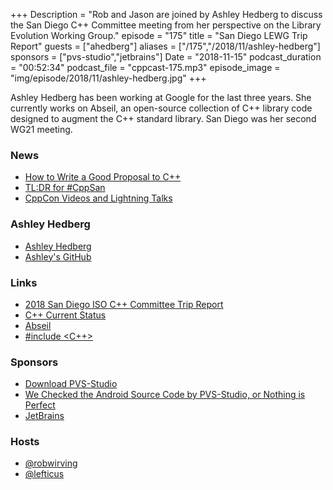 +++
Description = "Rob and Jason are joined by Ashley Hedberg to discuss the San Diego C++ Committee meeting from her perspective on the Library Evolution Working Group."
episode = "175"
title = "San Diego LEWG Trip Report"
guests = ["ahedberg"]
aliases = ["/175","/2018/11/ashley-hedberg"]
sponsors = ["pvs-studio","jetbrains"]
Date = "2018-11-15"
podcast_duration = "00:52:34"
podcast_file = "cppcast-175.mp3"
episode_image = "img/episode/2018/11/ashley-hedberg.jpg"
+++

Ashley Hedberg has been working at Google for the last three years. She currently works on Abseil, an open-source collection of C++ library code designed to augment the C++ standard library. San Diego was her second WG21 meeting.

### News ###

 - [How to Write a Good Proposal to C++](https://thephd.github.io/writing-good-proposals)
 - [TL:DR for #CppSan](https://hackmd.io/s/H19sHNB67#)
 - [CppCon Videos and Lightning Talks](https://www.youtube.com/user/CppCon/playlists)

### Ashley Hedberg ###

 - [Ashley Hedberg](https://www.linkedin.com/in/aehedberg/)
 - [Ashley's GitHub](https://github.com/ahedberg)

### Links ###

 - [2018 San Diego ISO C++ Committee Trip Report](https://old.reddit.com/r/cpp/comments/9vwvbz/2018_san_diego_iso_c_committee_trip_report_ranges/)
 - [C++ Current Status](https://isocpp.org/std/status)
 - [Abseil](https://abseil.io/)
 - [#include <C++>](https://www.includecpp.org/)

### Sponsors ###

- [Download PVS-Studio](https://www.viva64.com/en/pvs-studio-download/)
- [We Checked the Android Source Code by PVS-Studio, or Nothing is Perfect](https://www.viva64.com/en/b/0579/)
- [JetBrains](https://www.jetbrains.com/cpp/?utm_source=cppcast&utm_medium=podcast&utm_content=cppcast-podcast&utm_campaign=cpp)

### Hosts ###

- [@robwirving](https://twitter.com/robwirving)
- [@lefticus](https://twitter.com/lefticus)

